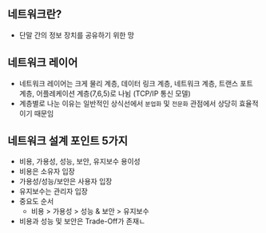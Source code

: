 ## 네트워크란?
- 단말 간의 정보 장치를 공유하기 위한 망

## 네트워크 레이어
- 네트워크 레이어는 크게 물리 계층, 데이터 링크 계층, 네트워크 계층, 트랜스 포트 계층, 어플레케이션 계층(7,6,5)로 나뉨 (TCP/IP 통신 모델)
- 계층별로 나눈 이유는 일반적인 상식선에서 `분업화` 및 `전문화` 관점에서 상당히 효율적이기 때문임

## 네트워크 설계 포인트 5가지
- 비용, 가용성, 성능, 보안, 유지보수 용이성
- 비용은 소유자 입장
- 가용성/성능/보안은 사용자 입장
- 유지보수는 관리자 입장
- 중요도 순서
  - 비용 > 가용성 > 성능 & 보안 > 유지보수
- 비용과 성능 및 보안은 Trade-Off가 존재ㄴ